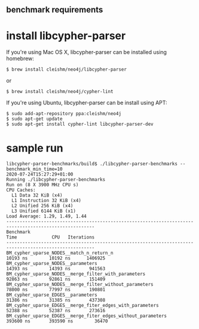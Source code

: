 

benchmark requirements
---------------

# install libcypher-parser

If you're using Mac OS X, libcypher-parser can be installed using homebrew:

```console
$ brew install cleishm/neo4j/libcypher-parser
```

or

```console
$ brew install cleishm/neo4j/cypher-lint
```

If you're using Ubuntu, libcypher-parser can be install using APT:

```console
$ sudo add-apt-repository ppa:cleishm/neo4j
$ sudo apt-get update
$ sudo apt-get install cypher-lint libcypher-parser-dev
```

# sample run

```
libcypher-parser-benchmarks/build$ ./libcypher-parser-benchmarks --benchmark_min_time=10
2020-07-24T15:27:29+01:00
Running ./libcypher-parser-benchmarks
Run on (8 X 3900 MHz CPU s)
CPU Caches:
  L1 Data 32 KiB (x4)
  L1 Instruction 32 KiB (x4)
  L2 Unified 256 KiB (x4)
  L3 Unified 6144 KiB (x1)
Load Average: 1.29, 1.49, 1.44
-------------------------------------------------------------------------------------------------------
Benchmark                                                             Time             CPU   Iterations
-------------------------------------------------------------------------------------------------------
BM_cypher_uparse_NODES__match_n_return_n                          10193 ns        10192 ns      1406925
BM_cypher_uparse_NODES__parameters                                14393 ns        14393 ns       941563
BM_cypher_uparse_NODES__merge_filter_with_parameters              92863 ns        92861 ns       151409
BM_cypher_uparse_NODES__merge_filter_without_parameters           78000 ns        77997 ns       190801
BM_cypher_uparse_EDGES__parameters                                31386 ns        31385 ns       437308
BM_cypher_uparse_EDGES__merge_fiter_edges_with_parameters         52388 ns        52387 ns       273616
BM_cypher_uparse_EDGES__merge_fiter_edges_without_parameters     393600 ns       393590 ns        36470
```